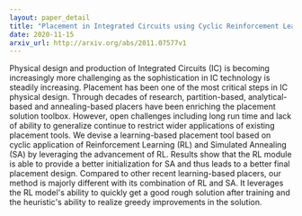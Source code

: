 ```yaml
---
layout: paper_detail
title: "Placement in Integrated Circuits using Cyclic Reinforcement Learning and Simulated Annealing"
date: 2020-11-15
arxiv_url: http://arxiv.org/abs/2011.07577v1
---
```


Physical design and production of Integrated Circuits (IC) is becoming increasingly more challenging as the sophistication in IC technology is steadily increasing. Placement has been one of the most critical steps in IC physical design. Through decades of research, partition-based, analytical-based and annealing-based placers have been enriching the placement solution toolbox. However, open challenges including long run time and lack of ability to generalize continue to restrict wider applications of existing placement tools. We devise a learning-based placement tool based on cyclic application of Reinforcement Learning (RL) and Simulated Annealing (SA) by leveraging the advancement of RL. Results show that the RL module is able to provide a better initialization for SA and thus leads to a better final placement design. Compared to other recent learning-based placers, our method is majorly different with its combination of RL and SA. It leverages the RL model's ability to quickly get a good rough solution after training and the heuristic's ability to realize greedy improvements in the solution.
